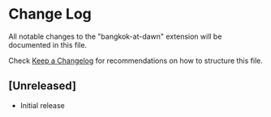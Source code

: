 # Change Log

All notable changes to the "bangkok-at-dawn" extension will be documented in this file.

Check [Keep a Changelog](http://keepachangelog.com/) for recommendations on how to structure this file.

## [Unreleased]

- Initial release
